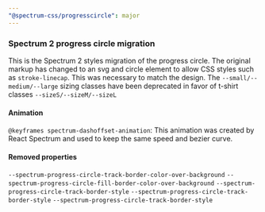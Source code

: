 ```yaml
---
"@spectrum-css/progresscircle": major
---
```


### Spectrum 2 progress circle migration

This is the Spectrum 2 styles migration of the progress circle. The original markup has changed to an svg and circle element to allow CSS styles such as `stroke-linecap`. This was necessary to match the design. The `--small/--medium/--large` sizing classes have been deprecated in favor of t-shirt classes `--sizeS/--sizeM/--sizeL`

#### Animation

`@keyframes spectrum-dashoffset-animation`:
This animation was created by React Spectrum and used to keep the same speed and bezier curve.

#### Removed properties

`--spectrum-progress-circle-track-border-color-over-background`
`--spectrum-progress-circle-fill-border-color-over-background`
`--spectrum-progress-circle-track-border-style`
`--spectrum-progress-circle-track-border-style`
`--spectrum-progress-circle-track-border-style`
